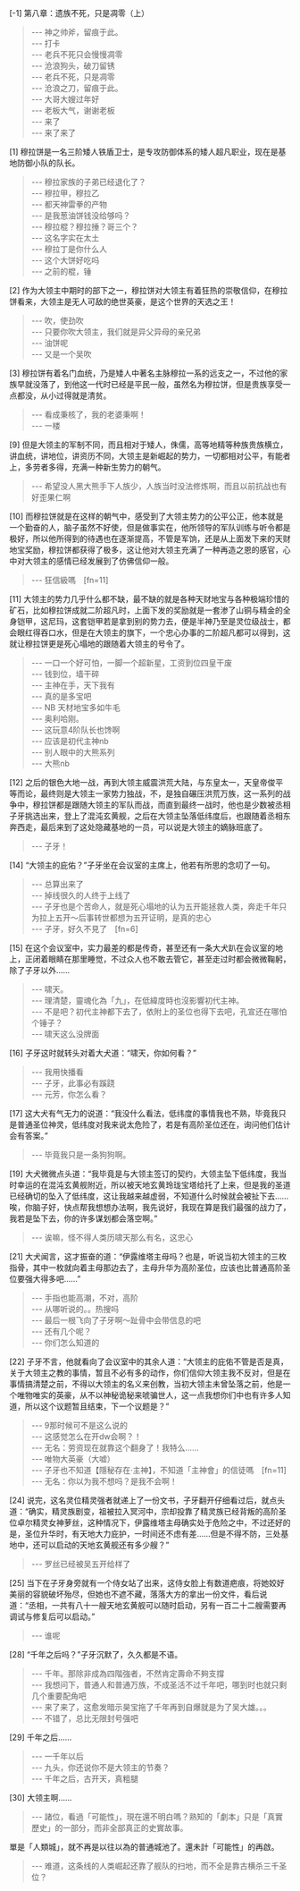 
[-1] 第八章：遗族不死，只是凋零（上）
>--- 神之帅斧，留痕于此。<br>
>--- 打卡<br>
>--- 老兵不死只会慢慢凋零<br>
>--- 沧浪狗头，破刀留锈<br>
>--- 老兵不死，只是凋零<br>
>--- 沧浪之刀，留痕于此。<br>
>--- 大哥大嫂过年好<br>
>--- 老板大气，谢谢老板<br>
>--- 来了<br>
>--- 来了来了<br>

[1] 穆拉饼是一名三阶矮人铁盾卫士，是专攻防御体系的矮人超凡职业，现在是基地防御小队的队长。
>--- 穆拉家族的子弟已经退化了？<br>
>--- 穆拉甲，穆拉乙<br>
>--- 都天神雷拳的产物<br>
>--- 是我葱油饼钱没给够吗？<br>
>--- 穆拉棍？穆拉捶？哥三个？<br>
>--- 这名字实在太土<br>
>--- 穆拉丁是你什么人<br>
>--- 这个大饼好吃吗<br>
>--- 之前的棍，锤<br>

[2] 作为大领主中期时的部下之一，穆拉饼对大领主有着狂热的崇敬信仰，在穆拉饼看来，大领主是无人可敌的绝世英豪，是这个世界的天选之王！
>--- 吹，使劲吹<br>
>--- 只要你吹大领主，我们就是异父异母的亲兄弟<br>
>--- 油饼呢<br>
>--- 又是一个吴吹<br>

[3] 穆拉饼有着名门血统，乃是矮人中著名主脉穆拉一系的远支之一，不过他的家族早就没落了，到他这一代时已经是平民一般，虽然名为穆拉饼，但是贵族享受一点都没，从小过得就是清贫。
>--- 看成秉核了，我的老婆秉啊！<br>
>--- 一楼<br>

[9] 但是大领主的军制不同，而且相对于矮人，侏儒，高等地精等种族贵族横立，讲血统，讲地位，讲资历不同，大领主是新崛起的势力，一切都相对公平，有能者上，多劳者多得，充满一种新生势力的朝气。
>--- 希望没人黑大熊手下人族少，人族当时没法修炼啊，而且以前抗战也有好歪果仁啊<br>

[10] 而穆拉饼就是在这样的朝气中，感受到了大领主势力的公平公正，他本就是一个勤奋的人，脑子虽然不好使，但是做事实在，他所领导的军队训练与听令都是极好，所以他所得到的待遇也在逐渐提高，不管是军饷，还是从上面发下来的天财地宝奖励，穆拉饼都获得了极多，这让他对大领主充满了一种再造之恩的感官，心中对大领主的感情已经发展到了仿佛信仰一般。
>--- 狂信級嗎　[fn=11]<br>

[11] 大领主的势力几乎什么都不缺，最不缺的就是各种天财地宝与各种极端珍惜的矿石，比如穆拉饼成就二阶超凡时，上面下发的奖励就是一套渗了山铜与精金的全身铠甲，这尼玛，这套铠甲若是拿到别的势力去，便是半神乃至是灵位级战士，都会眼红得吞口水，但是在大领主的旗下，一个忠心办事的二阶超凡都可以得到，这就让穆拉饼更是死心塌地的跟随着大领主的号令了。
>--- 一口一个好可怕，一脚一个超新星，工资到位四皇干废<br>
>--- 钱到位，墙干碎<br>
>--- 主神在手，天下我有<br>
>--- 真的是多宝吧<br>
>--- NB  天材地宝多如牛毛<br>
>--- 奥利哈刚。<br>
>--- 这玩意4阶队长也馋啊<br>
>--- 应该是初代主神nb<br>
>--- 别人眼中的大熊系列<br>
>--- 大熊nb<br>

[12] 之后的银色大地一战，再到大领主威震洪荒大陆，与东皇太一，天皇帝俊平等而论，最终则是大领主一家势力独战，不，是独自碾压洪荒万族，这一系列的战争中，穆拉饼都是跟随大领主的军队而战，而直到最终一战时，他也是少数被丞相子牙挑选出来，登上了混沌玄黄舰，之后在大领主坠落低纬度后，也跟随着丞相东奔西走，最后来到了这处隐藏基地的一员，可以说是大领主的嫡脉班底了。
>--- 子牙！<br>

[14] “大领主的庇佑？”子牙坐在会议室的主席上，他若有所思的念叨了一句。
>--- 总算出来了<br>
>--- 掉线很久的人终于上线了<br>
>--- 子牙也是个苦命人，就是死心塌地的认为五开能拯救人类，奔走千年只为拉上五开～后事转世都想为五开证明，是真的忠心<br>
>--- 子牙，好久不見了　[fn=6]<br>

[15] 在这个会议室中，实力最差的都是传奇，甚至还有一条大犬趴在会议室的地上，正闭着眼睛在那里睡觉，不过众人也不敢去管它，甚至走过时都会微微鞠躬，除了子牙以外……
>--- 啸天。<br>
>--- 理清楚，靈魂化為「九」，在低緯度時也沒影響初代主神。<br>
>--- 不是吧？初代主神都下去了，依附上的圣位也得下去吧，孔宣还在哪怕个锤子？<br>
>--- 啸天这么没牌面<br>

[16] 子牙这时就转头对着大犬道：“啸天，你如何看？”
>--- 我用快播看<br>
>--- 子牙，此事必有蹊跷<br>
>--- 元芳，你怎么看？<br>

[17] 这大犬有气无力的说道：“我没什么看法，低纬度的事情我也不熟，毕竟我只是普通圣位神灵，低纬度对我来说太危险了，若是有高阶圣位还在，询问他们估计会有答案。”
>--- 毕竟我只是一条狗狗啊。<br>

[19] 大犬微微点头道：“我毕竟是与大领主签订的契约，大领主坠下低纬度，我当时幸运的在混沌玄黄舰附近，所以被天地玄黄玲珑宝塔给托了上来，但是我的圣道已经确切的坠入了低纬度，这让我越来越虚弱，不知道什么时候就会被扯下去……唉，你脑子好，快点帮我想想办法啊，我先说好，我现在算是我们最强的战力了，我若是坠下去，你的许多谋划都会落空啊。”
>--- 诶嘛，怪不得人类历啸天那么有名，这忠心<br>

[21] 大犬闻言，这才振奋的道：“伊露维塔主母吗？也是，听说当初大领主的三枚指骨，其中一枚就向着主母那边去了，主母升华为高阶圣位，应该也比普通高阶圣位要强大得多吧……”
>--- 手指也能高潮，不对，高阶<br>
>--- 从哪听说的。。热搜吗<br>
>--- 最后一根飞向了子牙啊～趾骨中会带信息的吧<br>
>--- 还有几个呢？<br>
>--- 你们怎么知道的<br>

[22] 子牙不言，他就看向了会议室中的其余人道：“大领主的庇佑不管是否是真，关于大领主之教的事情，暂且不必有多的动作，你们信仰大领主我不反对，但是在事情搞清楚之前，不得以大领主的名义来创教，当初大领主未曾坠落之前，他是一个唯物唯实的英豪，从不以神秘诡秘来唬骗世人，这一点我想你们中也有许多人知道，所以这个议题暂且结束，下一个议题是？”
>--- 9那时候可不是这么说的<br>
>--- 这感觉怎么在开dw会啊？！<br>
>--- 无名：劳资现在就靠这个翻身了！我特么……<br>
>--- 唯物大英豪（大嘘）<br>
>--- 子牙也不知道【隱秘存在‧主神】，不知道「主神會」的信徒嗎　[fn=11]<br>
>--- 无名：你以为我不想吗？是我不会啊！<br>

[24] 说完，这名灵位精灵强者就递上了一份文书，子牙翻开仔细看过后，就点头道：“确实，精灵族剧变，祖被拉入冥河中，宗却投靠了精灵族已经背叛的高阶圣位卓尔精灵女神萝丝，这种情况下，伊露维塔主母确实处于危险之中，不过还好的是，圣位升华时，有天地大力庇护，一时间还不虑有差……但是不得不防，三处基地中，还可以启动的天地玄黄舰还有多少艘？”
>--- 罗丝已经被吴五开给样了<br>

[25] 当下在子牙身旁就有一个侍女站了出来，这侍女脸上有数道疤痕，将她姣好美丽的容貌破坏殆尽，但她也不遮不藏，落落大方的拿出一份文件，看后说道：“丞相，一共有八十一艘天地玄黄舰可以随时启动，另有一百二十二艘需要再调试与修复后可以启动。”
>--- 谁呢<br>

[28] “千年之后吗？”子牙沉默了，久久都是不语。
>--- 千年。那除非成為四階強者，不然肯定壽命不夠支撐<br>
>--- 我想问下，普通人和普通万族，不成圣活不过千年吧，哪到时也就只剩几个重要配角吧<br>
>--- 来了来了，这愈发暗示昊宝拖了千年再到自爆就是为了吴大雄。。。<br>
>--- 不错了，总比无限封号强吧<br>

[29] 千年之后……
>--- 一千年以后<br>
>--- 九头，你还说你不是大领主的节奏？<br>
>--- 千年之后，古开天，真粗腿<br>

[30] 大领主啊……
>--- 諸位，看過「可能性」，現在還不明白嗎？熟知的「劇本」只是「真實歷史」的一部分，而非全部真正的史實故事。

單是「人類城」，就不再是以往以為的普通城池了。還未計「可能性」的再啟。<br>
>--- 难道，这条线的人类崛起还靠了舰队的扫地，而不全是靠古横杀三千圣位？<br>
